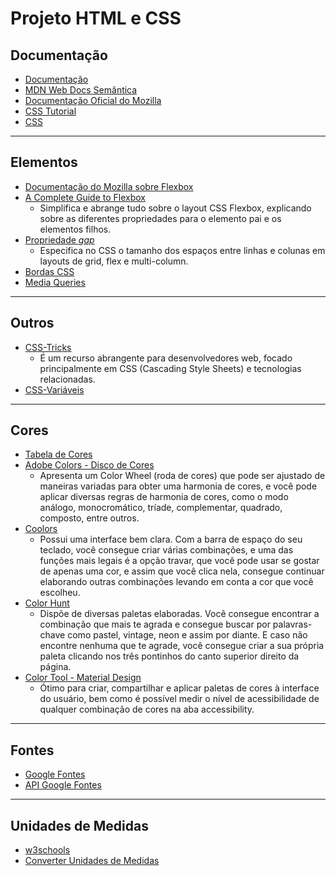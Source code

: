 # Projeto HTML e CSS

## Documentação
- [Documentação](https://www.w3schools.com/html/html_intro.asp)
- [MDN Web Docs Semântica](https://developer.mozilla.org/pt-BR/docs/Glossary/Semantics)
- [Documentação Oficial do Mozilla](https://developer.mozilla.org/pt-BR/docs/Web/CSS/color_value)
- [CSS Tutorial](https://www.w3schools.com/css/)
- [CSS](https://developer.mozilla.org/pt-BR/docs/Web/CSS)
___
## Elementos
- [Documentação do Mozilla sobre Flexbox](https://developer.mozilla.org/pt-BR/docs/Learn/CSS/CSS_layout/Flexbox)
- [A Complete Guide to Flexbox](https://css-tricks.com/snippets/css/a-guide-to-flexbox/)
	- Simplifica e abrange tudo sobre o layout CSS Flexbox, explicando sobre as diferentes propriedades para o elemento pai e os elementos filhos.
- [Propriedade *gap*](https://css-tricks.com/almanac/properties/g/gap/)
	- Especifica no CSS o tamanho dos espaços entre linhas e colunas em layouts de grid, flex e multi-column.
- [Bordas CSS](https://www.w3schools.com/css/css_border.asp)
- [Media Queries](https://developer.mozilla.org/pt-BR/docs/Web/CSS/CSS_media_queries/Using_media_queries)
___
## Outros
- [CSS-Tricks](https://css-tricks.com/)
	- É um recurso abrangente para desenvolvedores web, focado principalmente em CSS (Cascading Style Sheets) e tecnologias relacionadas.
- [CSS-Variáveis](https://developer.mozilla.org/pt-BR/docs/Web/CSS/Using_CSS_custom_properties)
___
## Cores
- [Tabela de Cores](https://www.w3schools.com/tags/ref_colornames.asp)
- [Adobe Colors - Disco de Cores](https://color.adobe.com/pt/create/color-wheel)
	- Apresenta um Color Wheel (roda de cores) que pode ser ajustado de maneiras variadas para obter uma harmonia de cores, e você pode aplicar diversas regras de harmonia de cores, como o modo análogo, monocromático, tríade, complementar, quadrado, composto, entre outros.
- [Coolors](https://coolors.co)
	- Possui uma interface bem clara. Com a barra de espaço do seu teclado, você consegue criar várias combinações, e uma das funções mais legais é a opção travar, que você pode usar se gostar de apenas uma cor, e assim que você clica nela, consegue continuar elaborando outras combinações levando em conta a cor que você escolheu.
- [Color Hunt](https://colorhunt.co)
	-  Dispõe de diversas paletas elaboradas. Você consegue encontrar a combinação que mais te agrada e consegue buscar por palavras-chave como pastel, vintage, neon e assim por diante. E caso não encontre nenhuma que te agrade, você consegue criar a sua própria paleta clicando nos três pontinhos do canto superior direito da página.
- [Color Tool - Material Design](https://m3.material.io/styles/color/system/overview)
	- Ótimo para criar, compartilhar e aplicar paletas de cores à interface do usuário, bem como é possível medir o nível de acessibilidade de qualquer combinação de cores na aba accessibility.
___
## Fontes
- [Google Fontes](https://fonts.google.com)
- [API Google Fontes](https://developers.google.com/fonts/docs/getting_started?hl=pt-br)
___
## Unidades de Medidas
- [w3schools](https://www.w3schools.com/cssref/css_units.php)
- [Converter Unidades de Medidas](https://codebeautify.org/px-to-rem-converter)
